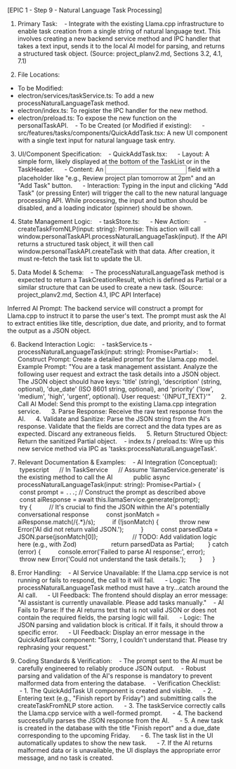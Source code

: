 [EPIC 1 - Step 9 - Natural Language Task Processing]
1. Primary Task:
   - Integrate with the existing Llama.cpp infrastructure to enable task creation from a single string of natural language text. This involves creating a new backend service method and IPC handler that takes a text input, sends it to the local AI model for parsing, and returns a structured task object. (Source: project_planv2.md, Sections 3.2, 4.1, 7.1)

2. File Locations:
- To be Modified:
- electron/services/taskService.ts: To add a new processNaturalLanguageTask method.
- electron/index.ts: To register the IPC handler for the new method.
- electron/preload.ts: To expose the new function on the personalTaskAPI.
   - To be Created (or Modified if existing):
     - src/features/tasks/components/QuickAddTask.tsx: A new UI component with a single text input for natural language task entry.

3. UI/Component Specification:
   - QuickAddTask.tsx:
     - Layout: A simple form, likely displayed at the bottom of the TaskList or in the TaskHeader.
     - Content: An <input type="text"> field with a placeholder like "e.g., Review project plan tomorrow at 2pm" and an "Add Task" button.
     - Interaction: Typing in the input and clicking "Add Task" (or pressing Enter) will trigger the call to the new natural language processing API. While processing, the input and button should be disabled, and a loading indicator (spinner) should be shown.

4. State Management Logic:
   - taskStore.ts:
     - New Action:
       - createTaskFromNLP(input: string): Promise<void>: This action will call window.personalTaskAPI.processNaturalLanguageTask(input). If the API returns a structured task object, it will then call window.personalTaskAPI.createTask with that data. After creation, it must re-fetch the task list to update the UI.

5. Data Model & Schema:
   - The processNaturalLanguageTask method is expected to return a TaskCreationResult, which is defined as Partial<Task> or a similar structure that can be used to create a new task. (Source: project_planv2.md, Section 4.1, IPC API Interface)

Inferred AI Prompt: The backend service will construct a prompt for Llama.cpp to instruct it to parse the user's text. The prompt must ask the AI to extract entities like title, description, due date, and priority, and to format the output as a JSON object.

6. Backend Interaction Logic:
   - taskService.ts - processNaturalLanguageTask(input: string): Promise<Partial<Task>>:
     1. Construct Prompt: Create a detailed prompt for the Llama.cpp model.
Example Prompt: "You are a task management assistant. Analyze the following user request and extract the task details into a JSON object. The JSON object should have keys: 'title' (string), 'description' (string, optional), 'due_date' (ISO 8601 string, optional), and 'priority' ('low', 'medium', 'high', 'urgent', optional). User request: '{INPUT_TEXT}'"
     2. Call AI Model: Send this prompt to the existing Llama.cpp integration service.
     3. Parse Response: Receive the raw text response from the AI.
     4. Validate and Sanitize: Parse the JSON string from the AI's response. Validate that the fields are correct and the data types are as expected. Discard any extraneous fields.
     5. Return Structured Object: Return the sanitized Partial<Task> object.
   - index.ts / preload.ts: Wire up this new service method via IPC as 'tasks:processNaturalLanguageTask'.

7. Relevant Documentation & Examples:
   - AI Integration (Conceptual):
     typescript      // In TaskService      // Assume 'llamaService.generate' is the existing method to call the AI            public async processNaturalLanguageTask(input: string): Promise<Partial<Task>> {        const prompt = `...`; // Construct the prompt as described above        const aiResponse = await this.llamaService.generate(prompt);                try {          // It's crucial to find the JSON within the AI's potentially conversational response          const jsonMatch = aiResponse.match(/\{.*\}/s);          if (!jsonMatch) {            throw new Error('AI did not return valid JSON.');          }          const parsedData = JSON.parse(jsonMatch[0]);                    // TODO: Add validation logic here (e.g., with Zod)                    return parsedData as Partial<Task>;        } catch (error) {          console.error('Failed to parse AI response:', error);          throw new Error('Could not understand the task details.');        }      }      

8. Error Handling:
   - AI Service Unavailable: If the Llama.cpp service is not running or fails to respond, the call to it will fail.
     - Logic: The processNaturalLanguageTask method must have a try...catch around the AI call.
     - UI Feedback: The frontend should display an error message: "AI assistant is currently unavailable. Please add tasks manually."
   - AI Fails to Parse: If the AI returns text that is not valid JSON or does not contain the required fields, the parsing logic will fail.
     - Logic: The JSON parsing and validation block is critical. If it fails, it should throw a specific error.
     - UI Feedback: Display an error message in the QuickAddTask component: "Sorry, I couldn't understand that. Please try rephrasing your request."

9. Coding Standards & Verification:
   - The prompt sent to the AI must be carefully engineered to reliably produce JSON output.
   - Robust parsing and validation of the AI's response is mandatory to prevent malformed data from entering the database.
   - Verification Checklist:
     - 1. The QuickAddTask UI component is created and visible.
     - 2. Entering text (e.g., "Finish report by Friday") and submitting calls the createTaskFromNLP store action.
     - 3. The taskService correctly calls the Llama.cpp service with a well-formed prompt.
     - 4. The backend successfully parses the JSON response from the AI.
     - 5. A new task is created in the database with the title "Finish report" and a due_date corresponding to the upcoming Friday.
     - 6. The task list in the UI automatically updates to show the new task.
     - 7. If the AI returns malformed data or is unavailable, the UI displays the appropriate error message, and no task is created.